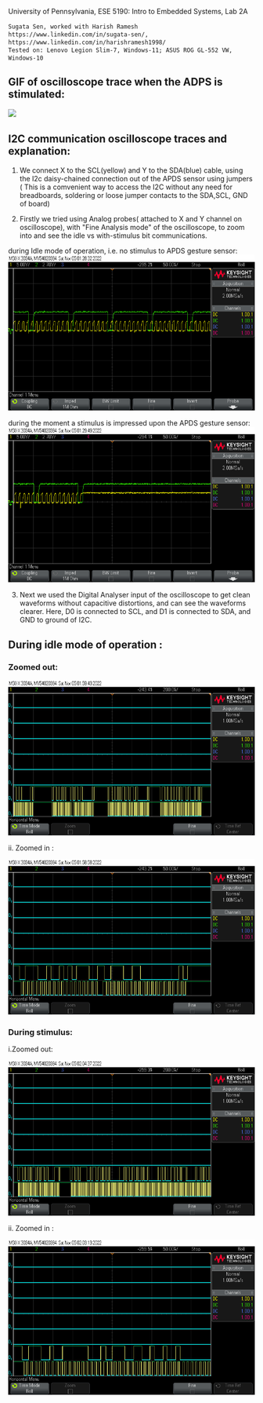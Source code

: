 University of Pennsylvania, ESE 5190: Intro to Embedded Systems, Lab 2A

    Sugata Sen, worked with Harish Ramesh
    https://www.linkedin.com/in/sugata-sen/, https://www.linkedin.com/in/harishramesh1998/
    Tested on: Lenovo Legion Slim-7, Windows-11; ASUS ROG GL-552 VW, Windows-10

## GIF of oscilloscope trace when the ADPS is stimulated:
![](https://github.com/sugahiraeth/Lab2Bese5190/blob/main/Parts/Part5/p5_op.gif)


## I2C communication oscilloscope traces and explanation:

1. We connect X to the SCL(yellow) and Y to the SDA(blue) cable, using the I2c daisy-chained connection out of the APDS sensor using jumpers
( This is a comvenient way to access the I2C without any need for breadboards, soldering or loose jumper contacts to the SDA,SCL, GND of board)

2. Firstly we tried using Analog probes( attached to X and Y channel on oscilloscope), with "Fine Analysis mode" of the oscilloscope, to zoom into and see the idle vs with-stimulus bit communications.

during Idle mode of operation, i.e. no stimulus to APDS gesture sensor:
![](https://github.com/sugahiraeth/Lab2Bese5190/blob/main/Parts/Part5/Idle_mode.png)

during the moment a stimulus is impressed upon the APDS gesture sensor:
![](https://github.com/sugahiraeth/Lab2Bese5190/blob/main/Parts/Part5/start_of_operation.png)


3. Next we used the Digital Analyser input of the oscilloscope to get clean waveforms without capacitive distortions, and can see the waveforms clearer. Here, D0 is connected to SCL, and D1 is connected to SDA, and GND to ground of I2C.

## During idle mode of operation :

### Zoomed out: 

![](https://github.com/sugahiraeth/Lab2Bese5190/blob/main/Parts/Part5/idle_digital_zout.png)

ii. Zoomed in :

![](https://github.com/sugahiraeth/Lab2Bese5190/blob/main/Parts/Part5/idle_digital_zin.png)

### During stimulus:

i.Zoomed out: 

![](https://github.com/sugahiraeth/Lab2Bese5190/blob/main/Parts/Part5/dig_data_zout.png)

ii. Zoomed in :

![](https://github.com/sugahiraeth/Lab2Bese5190/blob/main/Parts/Part5/dig_data_zin.png)

